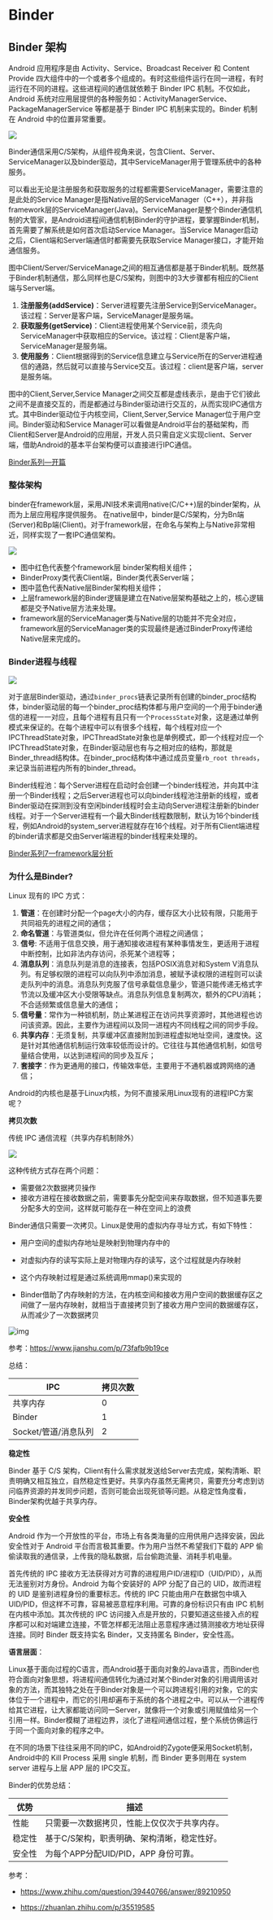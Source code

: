 # Binder

## Binder 架构

 Android 应用程序是由 Activity、Service、Broadcast Receiver 和 Content Provide  四大组件中的一个或者多个组成的。有时这些组件运行在同一进程，有时运行在不同的进程。这些进程间的通信就依赖于 Binder IPC  机制。不仅如此，Android  系统对应用层提供的各种服务如：ActivityManagerService、PackageManagerService 等都是基于 Binder IPC 机制来实现的。Binder 机制在 Android 中的位置非常重要。

![](src/ch2/IPC-Binder.jpg)

Binder通信采用C/S架构，从组件视角来说，包含Client、Server、ServiceManager以及binder驱动，其中ServiceManager用于管理系统中的各种服务。

可以看出无论是注册服务和获取服务的过程都需要ServiceManager，需要注意的是此处的Service  Manager是指Native层的ServiceManager（C++），并非指framework层的ServiceManager(Java)。ServiceManager是整个Binder通信机制的大管家，是Android进程间通信机制Binder的守护进程，要掌握Binder机制，首先需要了解系统是如何首次启动Service Manager。当Service Manager启动之后，Client端和Server端通信时都需要先获取Service Manager接口，才能开始通信服务。

图中Client/Server/ServiceManage之间的相互通信都是基于Binder机制。既然基于Binder机制通信，那么同样也是C/S架构，则图中的3大步骤都有相应的Client端与Server端。

1. **注册服务(addService)**：Server进程要先注册Service到ServiceManager。该过程：Server是客户端，ServiceManager是服务端。
2. **获取服务(getService)**：Client进程使用某个Service前，须先向ServiceManager中获取相应的Service。该过程：Client是客户端，ServiceManager是服务端。
3. **使用服务**：Client根据得到的Service信息建立与Service所在的Server进程通信的通路，然后就可以直接与Service交互。该过程：client是客户端，server是服务端。

图中的Client,Server,Service Manager之间交互都是虚线表示，是由于它们彼此之间不是直接交互的，而是都通过与Binder驱动进行交互的，从而实现IPC通信方式。其中Binder驱动位于内核空间，Client,Server,Service Manager位于用户空间。Binder驱动和Service  Manager可以看做是Android平台的基础架构，而Client和Server是Android的应用层，开发人员只需自定义实现client、Server端，借助Android的基本平台架构便可以直接进行IPC通信。

[Binder系列—开篇](http://gityuan.com/2015/10/31/binder-prepare/)

### 整体架构

binder在framework层，采用JNI技术来调用native(C/C++)层的binder架构，从而为上层应用程序提供服务。  在native层中，binder是C/S架构，分为Bn端(Server)和Bp端(Client)。对于framework层，在命名与架构上与Native非常相近，同样实现了一套IPC通信架构。

![](src/ch2/java_binder.jpg)

- 图中红色代表整个framework层 binder架构相关组件；    
- BinderProxy类代表Client端，Binder类代表Server端；
- 图中蓝色代表Native层Binder架构相关组件；
- 上层framework层的Binder逻辑是建立在Native层架构基础之上的，核心逻辑都是交予Native层方法来处理。
- framework层的ServiceManager类与Native层的功能并不完全对应，framework层的ServiceManager类的实现最终是通过BinderProxy传递给Native层来完成的。

### Binder进程与线程

![](src/ch2/binder_proc_relation.png)

对于底层Binder驱动，通过`binder_procs`链表记录所有创建的binder_proc结构体，binder驱动层的每一个binder_proc结构体都与用户空间的一个用于binder通信的进程一一对应，且每个进程有且只有一个`ProcessState`对象，这是通过单例模式来保证的。在每个进程中可以有很多个线程，每个线程对应一个IPCThreadState对象，IPCThreadState对象也是单例模式，即一个线程对应一个IPCThreadState对象，在Binder驱动层也有与之相对应的结构，那就是Binder_thread结构体。在binder_proc结构体中通过成员变量`rb_root threads`，来记录当前进程内所有的binder_thread。

Binder线程池：每个Server进程在启动时会创建一个binder线程池，并向其中注册一个Binder线程；之后Server进程也可以向binder线程池注册新的线程，或者Binder驱动在探测到没有空闲binder线程时会主动向Server进程注册新的binder线程。对于一个Server进程有一个最大Binder线程数限制，默认为16个binder线程，例如Android的system_server进程就存在16个线程。对于所有Client端进程的binder请求都是交由Server端进程的binder线程来处理的。

[Binder系列7—framework层分析](http://gityuan.com/2015/11/21/binder-framework/)

### 为什么是Binder?

Linux 现有的 IPC 方式：

1. **管道**：在创建时分配一个page大小的内存，缓存区大小比较有限，只能用于共同祖先的进程之间的通信；
2. **命名管道**：与管道类似，但允许在任何两个进程之间通信；
3.  **信号**: 不适用于信息交换，用于通知接收进程有某种事情发生，更适用于进程中断控制，比如非法内存访问，杀死某个进程等；
4. **消息队列**：消息队列是消息的连接表，包括POSIX消息对和System V消息队列。有足够权限的进程可以向队列中添加消息，被赋予读权限的进程则可以读走队列中的消息。消息队列克服了信号承载信息量少，管道只能传递无格式字节流以及缓冲区大小受限等缺点。消息队列信息复制两次，额外的CPU消耗；不合适频繁或信息量大的通信；
5. **信号量**：常作为一种锁机制，防止某进程正在访问共享资源时，其他进程也访问该资源。因此，主要作为进程间以及同一进程内不同线程之间的同步手段。
6. **共享内存**：无须复制，共享缓冲区直接附加到进程虚拟地址空间，速度快。这是针对其他通信机制运行效率较低而设计的。它往往与其他通信机制，如信号量结合使用，以达到进程间的同步及互斥；
7.  **套接字**：作为更通用的接口，传输效率低，主要用于不通机器或跨网络的通信；


Android的内核也是基于Linux内核，为何不直接采用Linux现有的进程IPC方案呢？

**拷贝次数**

传统 IPC 通信流程（共享内存机制除外）

![](src/ch2/linux_IPC.png)

这种传统方式存在两个问题：

- 需要做2次数据拷贝操作
- 接收方进程在接收数据之前，需要事先分配空间来存取数据，但不知道事先要分配多大的空间，这样就可能存在一种在空间上的浪费

Binder通信只需要一次拷贝。Linux是使用的虚拟内存寻址方式，有如下特性：

- 用户空间的虚拟内存地址是映射到物理内存中的
- 对虚拟内存的读写实际上是对物理内存的读写，这个过程就是内存映射
- 这个内存映射过程是通过系统调用mmap()来实现的

- Binder借助了内存映射的方法，在内核空间和接收方用户空间的数据缓存区之间做了一层内存映射，就相当于直接拷贝到了接收方用户空间的数据缓存区，从而减少了一次数据拷贝

![img](https:////upload-images.jianshu.io/upload_images/17942410-50ea29e6ee0b4d19.png?imageMogr2/auto-orient/strip|imageView2/2/w/700)

参考：https://www.jianshu.com/p/73fafb9b19ce

总结：

| IPC                  | 拷贝次数 |
| -------------------- | -------- |
| 共享内存             | 0        |
| Binder               | 1        |
| Socket/管道/消息队列 | 2        |

**稳定性**

Binder 基于 C/S 架构，Client有什么需求就发送给Server去完成，架构清晰、职责明确又相互独立，自然稳定性更好。共享内存虽然无需拷贝，需要充分考虑到访问临界资源的并发同步问题，否则可能会出现死锁等问题。从稳定性角度看，Binder架构优越于共享内存。

**安全性**

Android 作为一个开放性的平台，市场上有各类海量的应用供用户选择安装，因此安全性对于 Android 平台而言极其重要。作为用户当然不希望我们下载的 APP 偷偷读取我的通信录，上传我的隐私数据，后台偷跑流量、消耗手机电量。

首先传统的 IPC 接收方无法获得对方可靠的进程用户ID/进程ID（UID/PID），从而无法鉴别对方身份。Android 为每个安装好的  APP 分配了自己的 UID，故而进程的 UID 是鉴别进程身份的重要标志。传统的 IPC 只能由用户在数据包中填入  UID/PID，但这样不可靠，容易被恶意程序利用。可靠的身份标识只有由 IPC 机制在内核中添加。其次传统的 IPC  访问接入点是开放的，只要知道这些接入点的程序都可以和对端建立连接，不管怎样都无法阻止恶意程序通过猜测接收方地址获得连接。同时 Binder  既支持实名 Binder，又支持匿名 Binder，安全性高。

**语言层面**：

Linux基于面向过程的C语言，而Android基于面向对象的Java语言，而Binder也符合面向对象思想，将进程间通信转化为通过对某个Binder对象的引用调用该对象的方法，而其独特之处在于Binder对象是一个可以跨进程引用的对象，它的实体位于一个进程中，而它的引用却遍布于系统的各个进程之中。可以从一个进程传给其它进程，让大家都能访问同一Server，就像将一个对象或引用赋值给另一个引用一样。Binder模糊了进程边界，淡化了进程间通信过程，整个系统仿佛运行于同一个面向对象的程序之中。

在不同的场景下往往采用不同的IPC，如Android的Zygote便采用Socket机制，Android中的 Kill Process 采用 single 机制，而 Binder 更多则用在 system server 进程与上层 APP 层的 IPC交互。

Binder的优势总结：

| 优势   | 描述                                         |
| ------ | -------------------------------------------- |
| 性能   | 只需要一次数据拷贝，性能上仅仅次于共享内存。 |
| 稳定性 | 基于C/S架构，职责明确、架构清晰，稳定性好。  |
| 安全性 | 为每个APP分配UID/PID，APP 身份可靠。         |

参考：

- https://www.zhihu.com/question/39440766/answer/89210950

- https://zhuanlan.zhihu.com/p/35519585



























